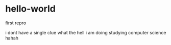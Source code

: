# hello-world
first repro

i dont have a single clue what the hell i am doing studying computer science hahah 

